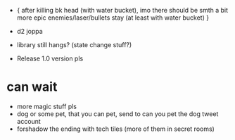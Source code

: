 * {
 after killing bk head (with water bucket), imo there should be smth a bit more epic
 enemies/laser/bullets stay (at least with water bucket)
}

* d2 joppa
* library still hangs? (state change stuff?)
* Release 1.0 version pls

# can wait

* more magic stuff pls
* dog or some pet, that you can pet, send to can you pet the dog tweet account
* forshadow the ending with tech tiles (more of them in secret rooms)